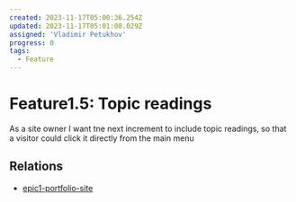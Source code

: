 ```yaml
---
created: 2023-11-17T05:00:36.254Z
updated: 2023-11-17T05:01:08.029Z
assigned: 'Vladimir Petukhov'
progress: 0
tags:
  - Feature
---
```


# Feature1.5: Topic readings

As a site owner I want tne next increment to include topic readings, so that a visitor could click it directly from the main menu

## Relations

- [epic1-portfolio-site](epic1-portfolio-site.md)
